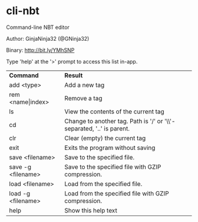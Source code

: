 cli-nbt
=======

Command-line NBT editor

Author: GinjaNinja32 (@GNinja32)

Binary: http://bit.ly/YMhSNP

Type 'help' at the '>' prompt to access this list in-app.

<table><tr><td><strong>Command</strong></td><td><strong>Result</strong></td></tr>
<tr><td>add &lt;type&gt;</td><td>Add a new tag</td></tr>
<tr><td>rem &lt;name|index&gt;</td><td>Remove a tag</td></tr>
<tr><td>ls</td><td>View the contents of the current tag</td></tr>
<tr><td>cd</td><td>Change to another tag. Path is '/' or '\\'-separated, '..' is parent.</td></tr>
<tr><td>clr</td><td>Clear (empty) the current tag</td></tr>
<tr><td>exit</td><td>Exits the program without saving</td></tr>
<tr><td>save &lt;filename&gt;</td><td>Save to the specified file.</td></tr>
<tr><td>save -g &lt;filename&gt;</td><td>Save to the specified file with GZIP compression.</td></tr>
<tr><td>load &lt;filename&gt;</td><td>Load from the specified file.</td></tr>
<tr><td>load -g &lt;filename&gt;</td><td>Load from the specified file with GZIP compression.</td></tr>
<tr><td>help</td><td>Show this help text</td></tr></table>
